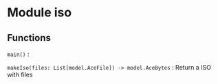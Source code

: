 Module iso
==========

Functions
---------

    
`main()`
:   

    
`makeIso(files: List[model.AceFile]) ‑> model.AceBytes`
:   Return a ISO with files